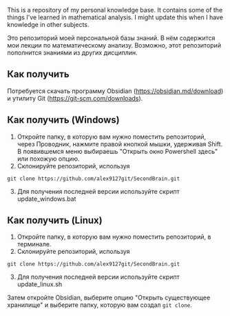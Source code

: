 This is a repository of my personal knowledge base. It contains some of the things I've learned in mathematical analysis. I might update this when I have knowledge in other subjects.

Это репозиторий моей персональной базы знаний. В нём содержится мои лекции по математическому анализу. Возможно, этот репозиторий пополнится знаниями из других дисциплин.
## Как получить
Потребуется скачать программу Obsidian (https://obsidian.md/download) и утилиту Git (https://git-scm.com/downloads).
## Как получить (Windows)
1. Откройте папку, в которую вам нужно поместить репозиторий, через Проводник, нажмите правой кнопкой мышки, удерживая Shift. В появившемся меню выбираешь "Открыть окно Powershell здесь" или похожую опцию.
2. Склонируйте репозиторий, используя
```
git clone https://github.com/alex9127git/SecondBrain.git
```
3. Для получения последней версии используйте скрипт update_windows.bat
## Как получить (Linux)
1. Откройте папку, в которую вам нужно поместить репозиторий, в терминале.
2. Склонируйте репозиторий, используя
```
git clone https://github.com/alex9127git/SecondBrain.git
```
3. Для получения последней версии используйте скрипт update_linux.sh

Затем откройте Obsidian, выберите опцию "Открыть существующее хранилище" и выберите папку, которую вам создал `git clone`.